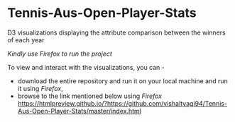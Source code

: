 # Tennis-Aus-Open-Player-Stats
D3 visualizations displaying the attribute comparison between the winners of each year

*Kindly use Firefox to run the project*

To view and interact with the visualizations, you can -
- download the entire repository and run it on your local machine and run it using *Firefox*,
- browse to the link mentioned below using *Firefox*
https://htmlpreview.github.io/?https://github.com/vishaltyagi94/Tennis-Aus-Open-Player-Stats/master/index.html
